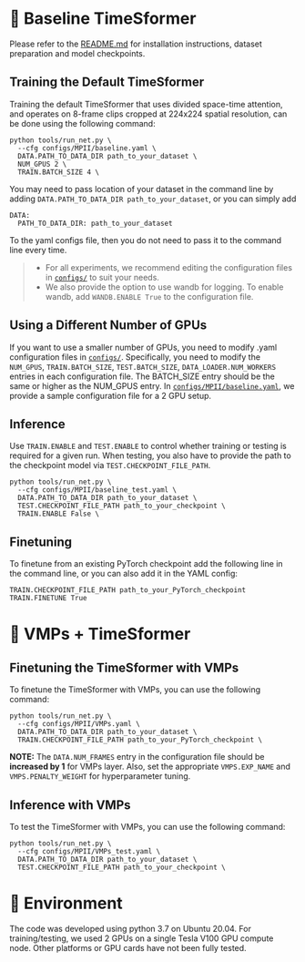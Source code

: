 # 🔑 Baseline TimeSformer

Please refer to the [README.md](../README.md) for installation instructions, dataset preparation and model checkpoints.

## Training the Default TimeSformer

Training the default TimeSformer that uses divided space-time attention, and operates on 8-frame clips cropped at 224x224 spatial resolution, can be done using the following command:

```
python tools/run_net.py \
  --cfg configs/MPII/baseline.yaml \
  DATA.PATH_TO_DATA_DIR path_to_your_dataset \
  NUM_GPUS 2 \
  TRAIN.BATCH_SIZE 4 \
```
You may need to pass location of your dataset in the command line by adding `DATA.PATH_TO_DATA_DIR path_to_your_dataset`, or you can simply add

```
DATA:
  PATH_TO_DATA_DIR: path_to_your_dataset
```

To the yaml configs file, then you do not need to pass it to the command line every time.

> * For all experiments, we recommend editing the configuration files in [`configs/`](./) to suit your needs. 
> * We also provide the option to use wandb for logging. To enable wandb, add `WANDB.ENABLE True` to the configuration file.

## Using a Different Number of GPUs

If you want to use a smaller number of GPUs, you need to modify .yaml configuration files in [`configs/`](./). Specifically, you need to modify the `NUM_GPUS`, `TRAIN.BATCH_SIZE`, `TEST.BATCH_SIZE`, `DATA_LOADER.NUM_WORKERS` entries in each configuration file. The BATCH_SIZE entry should be the same or higher as the NUM_GPUS entry. In [`configs/MPII/baseline.yaml`](./MPII/baseline.yaml), we provide a sample configuration file for a 2 GPU setup.

## Inference

Use `TRAIN.ENABLE` and `TEST.ENABLE` to control whether training or testing is required for a given run. When testing, you also have to provide the path to the checkpoint model via `TEST.CHECKPOINT_FILE_PATH`.
```
python tools/run_net.py \
  --cfg configs/MPII/baseline_test.yaml \
  DATA.PATH_TO_DATA_DIR path_to_your_dataset \
  TEST.CHECKPOINT_FILE_PATH path_to_your_checkpoint \
  TRAIN.ENABLE False \
```

## Finetuning

To finetune from an existing PyTorch checkpoint add the following line in the command line, or you can also add it in the YAML config:

```
TRAIN.CHECKPOINT_FILE_PATH path_to_your_PyTorch_checkpoint
TRAIN.FINETUNE True
```

# 🌺 VMPs + TimeSformer

## Finetuning the TimeSformer with VMPs

To finetune the TimeSformer with VMPs, you can use the following command:

```
python tools/run_net.py \
  --cfg configs/MPII/VMPs.yaml \
  DATA.PATH_TO_DATA_DIR path_to_your_dataset \
  TRAIN.CHECKPOINT_FILE_PATH path_to_your_PyTorch_checkpoint \
``` 
**NOTE:** The `DATA.NUM_FRAMES` entry in the configuration file should be **increased by 1** for VMPs layer. Also, set the appropriate `VMPS.EXP_NAME` and `VMPS.PENALTY_WEIGHT` for hyperparameter tuning.

## Inference with VMPs

To test the TimeSformer with VMPs, you can use the following command:

``` 
python tools/run_net.py \
  --cfg configs/MPII/VMPs_test.yaml \
  DATA.PATH_TO_DATA_DIR path_to_your_dataset \
  TEST.CHECKPOINT_FILE_PATH path_to_your_checkpoint \
```

# 🔅 Environment

The code was developed using python 3.7 on Ubuntu 20.04. For training/testing, we used 2 GPUs on a single Tesla V100 GPU compute node. Other platforms or GPU cards have not been fully tested.
